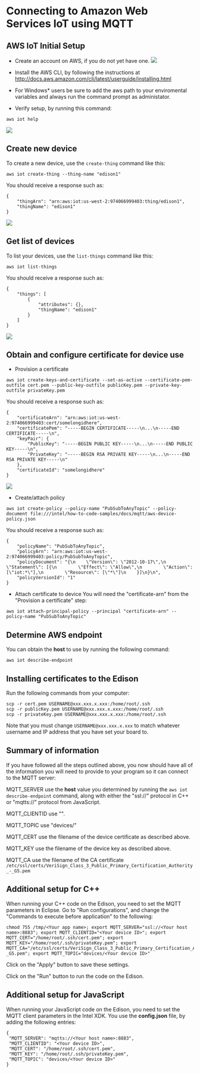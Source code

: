 # Connecting to Amazon Web Services IoT using MQTT

## AWS IoT Initial Setup

- Create an account on AWS, if you do not yet have one.
![](https://github.com/hybridgroup/intel-iot-examples-mqtt/blob/master/images/aws/aws-create-account.png)

- Install the AWS CLI, by following the instructions at http://docs.aws.amazon.com/cli/latest/userguide/installing.html

- For Windows* users be sure to add the aws path to your enviromental variables and always run the command prompt as administator.

- Verify setup, by running this command:
```
aws iot help
```
![](https://github.com/hybridgroup/intel-iot-examples-mqtt/blob/master/images/aws/aws-verify-install.png)

## Create new device

To create a new device, use the `create-thing` command like this:
```
aws iot create-thing --thing-name "edison1"
```

You should receive a response such as:
```
{
    "thingArn": "arn:aws:iot:us-west-2:974066999403:thing/edison1",
    "thingName": "edison1"
}
```
![](https://github.com/hybridgroup/intel-iot-examples-mqtt/blob/master/images/aws/aws-create-device.png)


## Get list of devices

To list your devices, use the `list-things` command like this:

```
aws iot list-things
```

You should receive a response such as:
```
{
    "things": [
        {
            "attributes": {},
            "thingName": "edison1"
        }
    ]
}
```
![](https://github.com/hybridgroup/intel-iot-examples-mqtt/blob/master/images/aws/aws-list-things.png)


## Obtain and configure certificate for device use

- Provision a certificate
```
aws iot create-keys-and-certificate --set-as-active --certificate-pem-outfile cert.pem --public-key-outfile publicKey.pem --private-key-outfile privateKey.pem
```

You should receive a response such as:
```
{
    "certificateArn": "arn:aws:iot:us-west-2:974066999403:cert/somelongidhere",
    "certificatePem": "-----BEGIN CERTIFICATE-----\n...\n-----END CERTIFICATE-----\n",
    "keyPair": {
        "PublicKey": "-----BEGIN PUBLIC KEY-----\n...\n-----END PUBLIC KEY-----\n",
        "PrivateKey": "-----BEGIN RSA PRIVATE KEY-----\n...\n-----END RSA PRIVATE KEY-----\n"
    },
    "certificateId": "somelongidhere"
}
```
![](https://github.com/hybridgroup/intel-iot-examples-mqtt/blob/master/images/aws/aws-provision-a-cert)



- Create/attach policy
```
aws iot create-policy --policy-name "PubSubToAnyTopic" --policy-document file:///intel/how-to-code-samples/docs/mqtt/aws-device-policy.json
```

You should receive a response such as:
```
{
    "policyName": "PubSubToAnyTopic",
    "policyArn": "arn:aws:iot:us-west-2:974066999403:policy/PubSubToAnyTopic",
    "policyDocument": "{\n    \"Version\": \"2012-10-17\",\n    \"Statement\": [{\n        \"Effect\": \"Allow\",\n        \"Action\":[\"iot:*\"],\n        \"Resource\": [\"*\"]\n    }]\n}\n",
    "policyVersionId": "1"
}
```

- Attach certificate to device
You will need the "certificate-arn" from the "Provision a certificate" step:

```
aws iot attach-principal-policy --principal "certificate-arn" --policy-name "PubSubToAnyTopic"
```



## Determine AWS endpoint

You can obtain the **host** to use by running the following command:

```
aws iot describe-endpoint
```

## Installing certificates to the Edison

Run the following commands from your computer:

```
scp -r cert.pem USERNAME@xxx.xxx.x.xxx:/home/root/.ssh
scp -r publicKey.pem USERNAME@xxx.xxx.x.xxx:/home/root/.ssh
scp -r privateKey.pem USERNAME@xxx.xxx.x.xxx:/home/root/.ssh
```

Note that you must change `USERNAME@xxx.xxx.x.xxx` to match whatever username and IP address that you have set your board to.

## Summary of information

If you have followed all the steps outlined above, you now should have all of the information you will need to provide to your program so it can connect to the MQTT server:

MQTT_SERVER use the **host** value you determined by running the `aws iot describe-endpoint` command, along with either the "ssl://" protocol in C++ or "mqtts://" protocol from JavaScript.

MQTT_CLIENTID use "<Your device name>".

MQTT_TOPIC use "devices/<Your device name>"

MQTT_CERT use the filename of the device certificate as described above.

MQTT_KEY use the filename of the device key as described above.

MQTT_CA use the filename of the CA certificate `/etc/ssl/certs/VeriSign_Class_3_Public_Primary_Certification_Authority_-_G5.pem`

## Additional setup for C++

When running your C++ code on the Edison, you need to set the MQTT parameters in Eclipse. Go to "Run configurations", and change the "Commands to execute before application" to the following:

```
chmod 755 /tmp/<Your app name>; export MQTT_SERVER="ssl://<Your host name>:8883"; export MQTT_CLIENTID="<Your device ID>"; export MQTT_CERT="/home/root/.ssh/cert.pem"; export MQTT_KEY="/home/root/.ssh/privateKey.pem"; export MQTT_CA="/etc/ssl/certs/VeriSign_Class_3_Public_Primary_Certification_Authority_-_G5.pem"; export MQTT_TOPIC="devices/<Your device ID>"
```

Click on the "Apply" button to save these settings.

Click on the "Run" button to run the code on the Edison.

## Additional setup for JavaScript

When running your JavaScript code on the Edison, you need to set the MQTT client parameters in the Intel XDK. You use the **config.json** file, by adding the following entries:

```
{
 "MQTT_SERVER": "mqtts://<Your host name>:8883",
 "MQTT_CLIENTID": "<Your device ID>",
 "MQTT_CERT": "/home/root/.ssh/cert.pem",
 "MQTT_KEY": "/home/root/.ssh/privateKey.pem",
 "MQTT_TOPIC": "devices/<Your device ID>"
}
```
